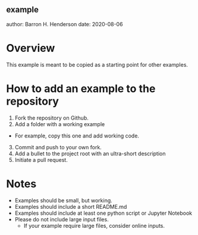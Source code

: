 example
-------

author: Barron H. Henderson
date: 2020-08-06


Overview
========

This example is meant to be copied as a starting point for other examples.


How to add an example to the repository
=======================================

1. Fork the repository on Github.
2. Add a folder with a working example
  * For example, copy this one and add working code.
3. Commit and push to your own fork.
4. Add a bullet to the project root with an ultra-short description
5. Initiate a pull request.


Notes
=====

* Examples should be small, but working.
* Examples should include a short README.md
* Examples should include at least one python script or Jupyter Notebook
* Please do not include large input files.
  * If your example require large files, consider online inputs.
